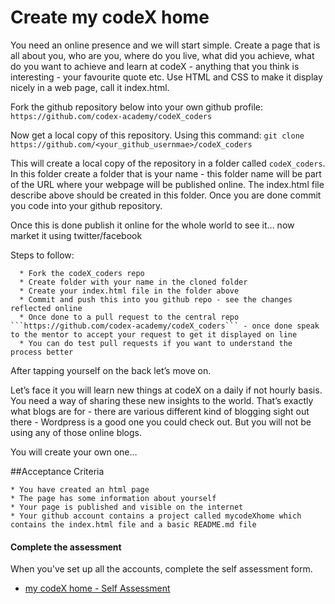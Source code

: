 # Create my codeX home

You need an online presence and we will start simple. Create a page that is all about you, who are you, where do you live, what did you achieve, what do you want to achieve and learn at codeX - anything that you think is interesting - your favourite quote etc. Use HTML and CSS to make it display nicely in a web page, call it index.html.

Fork the github repository below into your own github profile: ```https://github.com/codex-academy/codeX_coders```

Now get a local copy of this repository. Using this command:
```git clone https://github.com/<your_github_usernmae>/codeX_coders```

This will create a local copy of the repository in a folder called ```codeX_coders```. In this folder create a folder that is your name - this folder name will be part of the URL where your webpage will be published online. The index.html file describe above should be created in this folder. Once you are done commit you code into your github repository.

Once this is done publish it online for the whole world to see it… now market it using twitter/facebook

Steps to follow:

      * Fork the codeX_coders repo
      * Create folder with your name in the cloned folder
      * Create your index.html file in the folder above
      * Commit and push this into you github repo - see the changes reflected online
      * Once done to a pull request to the central repo ```https://github.com/codex-academy/codeX_coders``` - once done speak to the mentor to accept your request to get it displayed on line
      * You can do test pull requests if you want to understand the process better


After tapping yourself on the back let’s move on.

Let’s face it you will learn new things at codeX on a daily if not hourly basis. You need a way of sharing these new insights to the world. That’s exactly what blogs are for - there are various different kind of blogging sight out there - Wordpress is a good one you could check out. But you will not be using any of those online blogs.

You will create your own one…

##Acceptance Criteria

    * You have created an html page
    * The page has some information about yourself
    * Your page is published and visible on the internet
    * Your github account contains a project called mycodeXhome which contains the index.html file and a basic README.md file 

#### Complete the assessment
When you've set up all the accounts, complete the self assessment form.

   * [my codeX home - Self Assessment](https://docs.google.com/a/codex-academy.com/forms/d/1R31yIeLkLtm0_qapqlKxGk9fUIO9HZsKr6ufXjNqDIA/viewform)
